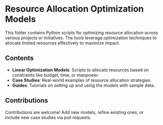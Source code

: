 # Resource Allocation Optimization Models

This folder contains Python scripts for optimizing resource allocation across various projects or initiatives. The tools leverage optimization techniques to allocate limited resources effectively to maximize impact.

## Contents
- **Linear Optimization Models**: Scripts to allocate resources based on constraints like budget, time, or manpower.
- **Case Studies**: Real-world examples of resource allocation strategies.
- **Guides**: Tutorials on setting up and using the models with sample data.

## Contributions
Contributions are welcome! Add new models, refine existing ones, or include new case studies via pull requests.
